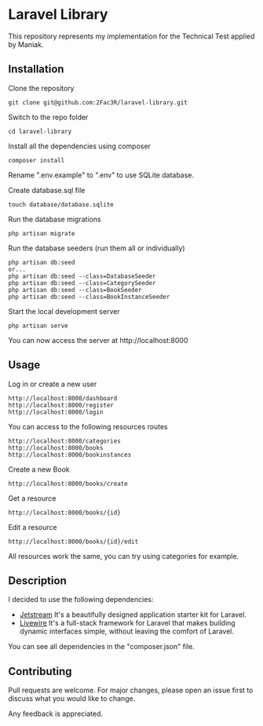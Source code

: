 # Laravel Library

This repository represents my implementation for the Technical Test applied by Maniak.

## Installation

Clone the repository

    git clone git@github.com:2Fac3R/laravel-library.git

Switch to the repo folder

    cd laravel-library

Install all the dependencies using composer

    composer install

Rename ".env.example" to ".env" to use SQLite database.

Create database.sql file

    touch database/database.sqlite

Run the database migrations

    php artisan migrate

Run the database seeders (run them all or individually)

    php artisan db:seed
	or...
    php artisan db:seed --class=DatabaseSeeder
    php artisan db:seed --class=CategorySeeder
    php artisan db:seed --class=BookSeeder
    php artisan db:seed --class=BookInstanceSeeder

Start the local development server

    php artisan serve

You can now access the server at http://localhost:8000

## Usage

Log in or create a new user

    http://localhost:8000/dashboard
    http://localhost:8000/register
    http://localhost:8000/login
    
You can access to the following resources routes

    http://localhost:8000/categories
    http://localhost:8000/books
    http://localhost:8000/bookinstances

Create a new Book

    http://localhost:8000/books/create
Get a resource

    http://localhost:8000/books/{id}
 Edit a resource
 
    http://localhost:8000/books/{id}/edit

All resources work the same, you can try using categories for example.
## Description

I decided to use the following dependencies:

* [ Jetstream](https://jetstream.laravel.com/2.x/introduction.html) It's a beautifully designed application starter kit for Laravel.
* [Livewire](https://laravel-livewire.com/) It's a full-stack framework for Laravel that makes building dynamic interfaces simple, without leaving the comfort of Laravel.

You can see all dependencies in the "composer.json" file.

## Contributing
Pull requests are welcome. For major changes, please open an issue first to discuss what you would like to change.

Any feedback is appreciated.